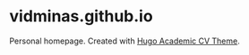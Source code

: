 # vidminas.github.io

Personal homepage. Created with [Hugo Academic CV Theme](https://github.com/HugoBlox/theme-academic-cv).